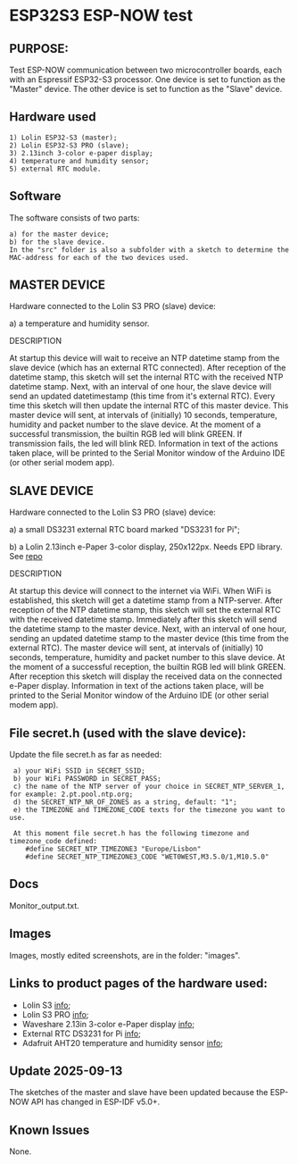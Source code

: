 # ESP32S3 ESP-NOW test

## PURPOSE: 
  Test ESP-NOW communication between two microcontroller boards, each with an Espressif ESP32-S3 processor.
  One device is set to function as the "Master" device.
  The other device is set to function as the "Slave" device.

## Hardware used

    1) Lolin ESP32-S3 (master);
    2) Lolin ESP32-S3 PRO (slave);
    3) 2.13inch 3-color e-paper display;
    4) temperature and humidity sensor;
    5) external RTC module.


## Software
The software consists of two parts: 
```
a) for the master device; 
b) for the slave device.
In the "src" folder is also a subfolder with a sketch to determine the MAC-address for each of the two devices used.
```
## MASTER DEVICE

Hardware connected to the Lolin S3 PRO (slave) device:

a) a temperature and humidity sensor.

DESCRIPTION

  At startup this device will wait to receive an NTP datetime stamp from the slave device (which has an external RTC connected).
  After reception of the datetime stamp, this sketch will set the internal RTC with the received NTP datetime stamp.
  Next, with an interval of one hour, the slave device will send an updated datetimestamp (this time from it's external RTC).
  Every time this sketch will then update the internal RTC of this master device.
  This master device will sent, at intervals of (initially) 10 seconds, temperature, humidity and packet number to the slave device.
  At the moment of a successful transmission, the builtin RGB led will blink GREEN. If transmission fails, the led will blink RED.
  Information in text of the actions taken place, will be printed to the Serial Monitor window of the Arduino IDE (or other serial modem app).

## SLAVE DEVICE

Hardware connected to the Lolin S3 PRO (slave) device:

  a) a small DS3231 external RTC board marked "DS3231 for Pi";
  
  b) a Lolin 2.13inch e-Paper 3-color display, 250x122px. Needs EPD library. See [repo](https://github.com/wemos/LOLIN_EPD_Library)


DESCRIPTION

  At startup this device will connect to the internet via WiFi.
  When WiFi is established, this sketch will get a datetime stamp from a NTP-server.
  After reception of the NTP datetime stamp, this sketch will set the external RTC with the received datetime stamp.
  Immediately after this sketch will send the datetime stamp to the master device.
  Next, with an interval of one hour, sending an updated datetime stamp to the master device (this time from the external RTC).
  The master device will sent, at intervals of (initially) 10 seconds, temperature, humidity and packet number to this slave device.
  At the moment of a successful reception, the builtin RGB led will blink GREEN.
  After reception this sketch will display the received data on the connected e-Paper display.
  Information in text of the actions taken place, will be printed to the Serial Monitor window of the Arduino IDE (or other serial modem app).

## File secret.h (used with the slave device):

Update the file secret.h as far as needed:
```
 a) your WiFi SSID in SECRET_SSID;
 b) your WiFi PASSWORD in SECRET_PASS;
 c) the name of the NTP server of your choice in SECRET_NTP_SERVER_1, for example: 2.pt.pool.ntp.org;
 d) the SECRET_NTP_NR_OF_ZONES as a string, default: "1";
 e) the TIMEZONE and TIMEZONE_CODE texts for the timezone you want to use.

 At this moment file secret.h has the following timezone and timezone_code defined:
    #define SECRET_NTP_TIMEZONE3 "Europe/Lisbon"
    #define SECRET_NTP_TIMEZONE3_CODE "WET0WEST,M3.5.0/1,M10.5.0"
```
## Docs

Monitor_output.txt.


## Images

Images, mostly edited screenshots, are in the folder: "images".


## Links to product pages of the hardware used:

- Lolin S3 [info](https://pt.aliexpress.com/item/1005004643475363.html?gatewayAdapt=glo2bra);
- Lolin S3 PRO [info](https://pt.aliexpress.com/item/1005004931357085.html?gatewayAdapt=glo2bra);
- Waveshare 2.13in 3-color e-Paper display [info](https://www.waveshare.com/wiki/Main_Page#Display-e-Paper);
- External RTC DS3231 for Pi [info](https://www.aliexpress.com/p/tesla-landing/index.html?scenario=c_ppc_item_bridge&productId=1005008622717984&_immersiveMode=true&withMainCard=true&src=google&aff_platform=true&isdl=y&src=google&albch=shopping&acnt=615-992-9880&isdl=y&slnk=&plac=&mtctp=&albbt=Google_7_shopping&aff_platform=google&aff_short_key=_oFgTQeV&gclsrc=aw.ds&&albagn=888888&&ds_e_adid=&ds_e_matchtype=&ds_e_device=c&ds_e_network=x&ds_e_product_group_id=&ds_e_product_id=pt1005008622717984&ds_e_product_merchant_id=761104415&ds_e_product_country=PT&ds_e_product_language=pt&ds_e_product_channel=online&ds_e_product_store_id=&ds_url_v=2&albcp=22568097293&albag=&isSmbAutoCall=false&needSmbHouyi=false&gad_source=1&gad_campaignid=22561749573&gbraid=0AAAAA_TvRHpgQaBmOOx9v5-Ms7Xf8kTNE&gclid=Cj0KCQjwrJTGBhCbARIsANFBfgvvqc1KjWdRe_i8AZGMX5ut5M7Z6T4P3YPPCLKOHh16SmM8tELUXNIaAtCzEALw_wcB);
- Adafruit AHT20 temperature and humidity sensor [info](https://www.adafruit.com/product/4566);


## Update 2025-09-13

The sketches of the master and slave have been updated because the ESP-NOW API has changed in ESP-IDF v5.0+.

## Known Issues

None.


